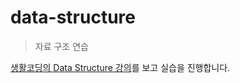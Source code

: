 # data-structure

> 자료 구조 연습

[생활코딩의 Data Structure 강의](https://www.youtube.com/playlist?list=PLuHgQVnccGMDsWOOn_P0EmAWB8DArS3Fk)를 보고
실습을 진행합니다.
